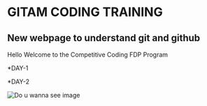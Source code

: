 # GITAM CODING TRAINING

## New webpage to understand **git and github**

Hello Welcome to the Competitive Coding  FDP Program

*DAY-1

*DAY-2

![**_Do u wanna see image_**](https://s3-us-west-2.amazonaws.com/robogarden-new/Articles/upload/blogs/lg-leverage-of-coding.jpg)